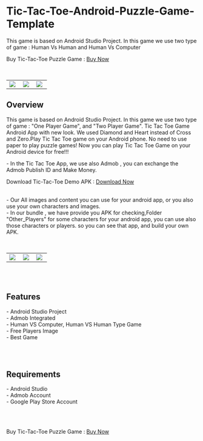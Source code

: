 # Tic-Tac-Toe-Android-Puzzle-Game-Template
This game is based on Android Studio Project. In this game we use two type of game : Human Vs Human and Human Vs Computer
<p>Buy Tic-Tac-Toe Puzzle Game : <a rel="nofollow" href="https://codecanyon.net/item/tic-tac-toe-android-puzzle-game/23213994?ref=rackons2015">Buy Now</a></p>

<br><table width="100%"><tr><td width="30%"><img src="https://www.codester.com/static/uploads/items/10655/preview/003.jpg"></td><td width="30%"><img src="https://www.codester.com/static/uploads/items/10655/preview/007.jpg"></td><td width="30%"><img src="https://www.codester.com/static/uploads/items/10655/preview/005.jpg"></td></tr></table>
 <h2 class="h4 font-bold ">Overview</h2>  
 <p>This game is based on Android Studio Project. In this game we use two type of game : "One Player Game", and "Two Player Game". Tic Tac Toe Game Android App with new look. We used Diamond and Heart instead of Cross and Zero.Play Tic Tac Toe game on your Android phone. No need to use paper to play puzzle games! Now you can play Tic Tac Toe Game on your Android device for free!!!</p>
<p>- In the Tic Tac Toe App, we use also Admob , you can exchange the Admob Publish ID and Make Money. </p>
<p>Download Tic-Tac-Toe Demo APK : <a rel="nofollow" href="https://drive.google.com/file/d/1mkNpWhJ5cpC7ICJ7oToq52q0nuuv2gny/view">Download Now</a></p>
<p><br />- Our All images and content you can use for your android app, or you also use your own characters and images.<br />- In our bundle , we have provide you APK for checking,Folder "Other_Players" for some characters for your android app, you can use also those characters or players. so you can see that app, and build your own APK.</p>
<br><table width="100%"><tr><td width="30%"><img src="https://www.codester.com/static/uploads/items/10655/preview/003.jpg"></td><td width="30%"><img src="https://www.codester.com/static/uploads/items/10655/preview/007.jpg"></td><td width="30%"><img src="https://www.codester.com/static/uploads/items/10655/preview/005.jpg"></td></tr></table>
<br><br>
 <h2 class="h4 font-bold">Features</h2>      
  <p>- Android Studio Project<br />- Admob Integrated<br />- Human VS Computer, Human VS Human Type Game<br />- Free Players Image<br />- Best Game</p>
  <br><br>
   <h2 class="h4 font-bold">Requirements</h2>     
   <p>- Android Studio<br />- Admob Account<br />- Google Play Store Account</p>
   <br><br>
   <p>Buy Tic-Tac-Toe Puzzle Game : <a rel="nofollow" href="https://www.codester.com/items/10655/tic-tac-toe-android-puzzle-game-template">Buy Now</a></p>
